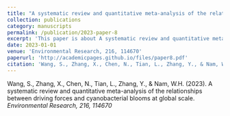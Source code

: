 ```yaml
---
title: "A systematic review and quantitative meta-analysis of the relationships between driving forces and cyanobacterial blooms at global scale"
collection: publications
category: manuscripts
permalink: /publication/2023-paper-8
excerpt: 'This paper is about A systematic review and quantitative meta-analysis of the relationships between driving forces and cyanobacterial blooms at global scale.'
date: 2023-01-01
venue: 'Environmental Research, 216, 114670'
paperurl: 'http://academicpages.github.io/files/paper8.pdf'
citation: 'Wang, S., Zhang, X., Chen, N., Tian, L., Zhang, Y., & Nam, W.H. (2023). &quot;A systematic review and quantitative meta-analysis of the relationships between driving forces and cyanobacterial blooms at global scale&quot; <i>Environmental Research, 216, 114670</i>'
---
```


Wang, S., Zhang, X., Chen, N., Tian, L., Zhang, Y., & Nam, W.H. (2023). A systematic review and quantitative meta-analysis of the relationships between driving forces and cyanobacterial blooms at global scale. <i>Environmental Research, 216, 114670</i>

